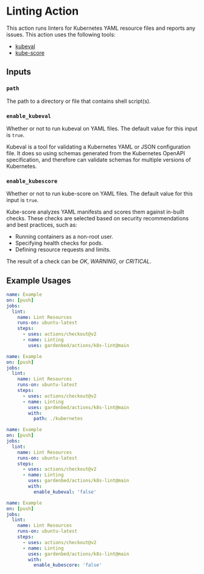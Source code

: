 # Linting Action

This action runs linters for Kubernetes YAML resource files and reports any issues.
This action uses the following tools:

  - [kubeval](https://github.com/instrumenta/kubeval/)
  - [kube-score](https://github.com/zegl/kube-score)

## Inputs

### `path`

The path to a directory or file that contains shell script(s).

### `enable_kubeval`

Whether or not to run kubeval on YAML files.
The default value for this input is `true`.

Kubeval is a tool for validating a Kubernetes YAML or JSON configuration file.
It does so using schemas generated from the Kubernetes OpenAPI specification, and therefore can validate schemas for multiple versions of Kubernetes.

### `enable_kubescore`

Whether or not to run kube-score on YAML files.
The default value for this input is `true`.

Kube-score analyzes YAML manifests and scores them against in-built checks.
These checks are selected based on security recommendations and best practices, such as:

  - Running containers as a non-root user.
  - Specifying health checks for pods.
  - Defining resource requests and limits.

The result of a check can be *OK*, *WARNING*, or *CRITICAL*.

## Example Usages

```yaml
name: Example
on: [push]
jobs:
  lint:
    name: Lint Resources
    runs-on: ubuntu-latest
    steps:
      - uses: actions/checkout@v2
      - name: Linting
        uses: gardenbed/actions/k8s-lint@main
```

```yaml
name: Example
on: [push]
jobs:
  lint:
    name: Lint Resources
    runs-on: ubuntu-latest
    steps:
      - uses: actions/checkout@v2
      - name: Linting
        uses: gardenbed/actions/k8s-lint@main
        with:
          path: ./kubernetes
```

```yaml
name: Example
on: [push]
jobs:
  lint:
    name: Lint Resources
    runs-on: ubuntu-latest
    steps:
      - uses: actions/checkout@v2
      - name: Linting
        uses: gardenbed/actions/k8s-lint@main
        with:
          enable_kubeval: 'false'
```

```yaml
name: Example
on: [push]
jobs:
  lint:
    name: Lint Resources
    runs-on: ubuntu-latest
    steps:
      - uses: actions/checkout@v2
      - name: Linting
        uses: gardenbed/actions/k8s-lint@main
        with:
          enable_kubescore: 'false'
```
